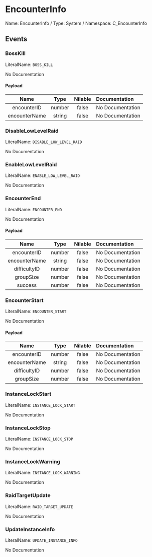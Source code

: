 # EncounterInfo

Name: EncounterInfo / Type: System / Namespace: C_EncounterInfo

## Events

### BossKill
LiteralName: `BOSS_KILL`

No Documentation

#### Payload
|Name|Type|Nilable|Documentation|
|:---:|:---:|:---:|:---|
|encounterID|number|false|No Documentation|
|encounterName|string|false|No Documentation|
### DisableLowLevelRaid
LiteralName: `DISABLE_LOW_LEVEL_RAID`

No Documentation

### EnableLowLevelRaid
LiteralName: `ENABLE_LOW_LEVEL_RAID`

No Documentation

### EncounterEnd
LiteralName: `ENCOUNTER_END`

No Documentation

#### Payload
|Name|Type|Nilable|Documentation|
|:---:|:---:|:---:|:---|
|encounterID|number|false|No Documentation|
|encounterName|string|false|No Documentation|
|difficultyID|number|false|No Documentation|
|groupSize|number|false|No Documentation|
|success|number|false|No Documentation|
### EncounterStart
LiteralName: `ENCOUNTER_START`

No Documentation

#### Payload
|Name|Type|Nilable|Documentation|
|:---:|:---:|:---:|:---|
|encounterID|number|false|No Documentation|
|encounterName|string|false|No Documentation|
|difficultyID|number|false|No Documentation|
|groupSize|number|false|No Documentation|
### InstanceLockStart
LiteralName: `INSTANCE_LOCK_START`

No Documentation

### InstanceLockStop
LiteralName: `INSTANCE_LOCK_STOP`

No Documentation

### InstanceLockWarning
LiteralName: `INSTANCE_LOCK_WARNING`

No Documentation

### RaidTargetUpdate
LiteralName: `RAID_TARGET_UPDATE`

No Documentation

### UpdateInstanceInfo
LiteralName: `UPDATE_INSTANCE_INFO`

No Documentation
